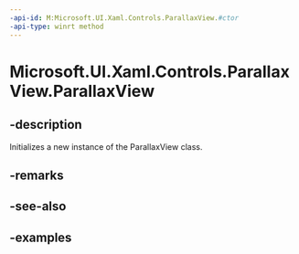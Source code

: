 ```yaml
---
-api-id: M:Microsoft.UI.Xaml.Controls.ParallaxView.#ctor
-api-type: winrt method
---
```


<!-- Method syntax.
public ParallaxView.ParallaxView()
-->

# Microsoft.UI.Xaml.Controls.ParallaxView.ParallaxView

## -description

Initializes a new instance of the ParallaxView class.

## -remarks

## -see-also

## -examples

